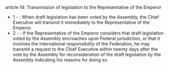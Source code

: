article 14: Transmission of legislation to the Representative of the Emperor

<ul>
			<li>1 - : When draft legislation has been voted by the Assembly, the Chief Executive will transmit it immediately to the Representative of the Emperor.<ul>
			</ul></li>			<li>2 - : If the Representative of the Emperor considers that draft legislation voted by the Assembly encroaches upon Federal jurisdiction, or that it involves the international responsibility of the Federation, he may transmit a request to the Chief Executive within twenty days after the vote by the Assembly for reconsideration of the draft legislation by the Assembly indicating his reasons for doing so.<ul>
			</ul></li></ul>
